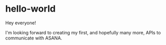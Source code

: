 # hello-world

Hey everyone! 

I'm looking forward to creating my first, and hopefully many more, APIs to communicate with ASANA. 
